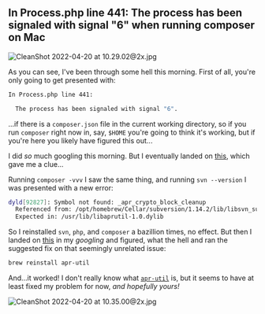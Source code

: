 ## In Process.php line 441: The process has been signaled with signal "6" when running composer on Mac


![CleanShot 2022-04-20 at 10.29.02@2x.jpg](https://cdn.hashnode.com/res/hashnode/image/upload/v1650472147900/8Udoy1bou.jpg)

As you can see, I've been through some hell this morning. First of all, you're only going to get presented with:

```bash
In Process.php line 441:

  The process has been signaled with signal "6".
```

...if there is a `composer.json` file in the current working directory, so if you run `composer` right now in, say, `$HOME` you're going to think it's working, but if you're here you likely have figured this out...

I did _so_ much googling this morning. But I eventually landed on [this](https://bekirdag.com/post/macosx-composer-the-process-has-been-signaled-with-signal-6/), which gave me a clue...

Running `composer -vvv` I saw the same thing, and running `svn --version` I was presented with a new error:

```bash
dyld[92827]: Symbol not found: _apr_crypto_block_cleanup
  Referenced from: /opt/homebrew/Cellar/subversion/1.14.2/lib/libsvn_subr-1.0.dylib
  Expected in: /usr/lib/libaprutil-1.0.dylib
```

So I reinstalled `svn`, `php`, and `composer` a bazillion times, no effect. But then I landed on [this](https://github.com/afragen/setup-phpunit/issues/5) in my _googling_ and figured, what the hell and ran the suggested fix on that seemingly unrelated issue:


```bash
brew reinstall apr-util
```

And...it worked! I don't really know what [`apr-util`](https://formulae.brew.sh/formula/apr-util#default) is, but it seems to have at least fixed my problem for now, *and hopefully yours!*

![CleanShot 2022-04-20 at 10.35.00@2x.jpg](https://cdn.hashnode.com/res/hashnode/image/upload/v1650472505732/VnIojsO06.jpg)
